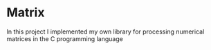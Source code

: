 # Matrix
In this project I implemented my own library for processing numerical matrices in the C programming language
